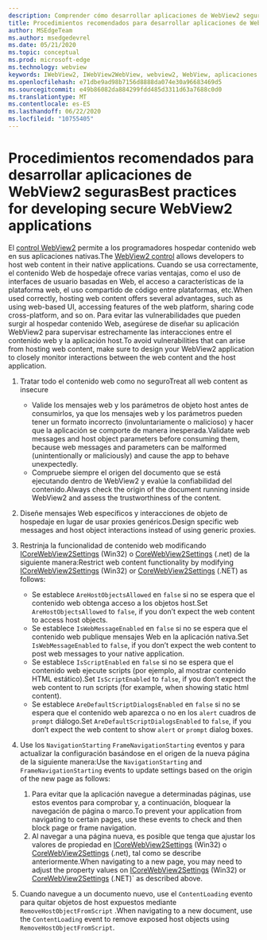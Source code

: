 ```yaml
---
description: Comprender cómo desarrollar aplicaciones de WebView2 seguras
title: Procedimientos recomendados para desarrollar aplicaciones de WebView2 seguras
author: MSEdgeTeam
ms.author: msedgedevrel
ms.date: 05/21/2020
ms.topic: conceptual
ms.prod: microsoft-edge
ms.technology: webview
keywords: IWebView2, IWebView2WebView, webview2, WebView, aplicaciones Win32, Win32, Edge, ICoreWebView2, ICoreWebView2Host, control de explorador, HTML Edge, seguridad
ms.openlocfilehash: e71dbe9ad98b7156d8888da074e30a96683469d5
ms.sourcegitcommit: e49b86082da884299fdd485d3311d63a7688c0d0
ms.translationtype: MT
ms.contentlocale: es-ES
ms.lasthandoff: 06/22/2020
ms.locfileid: "10755405"
---
```

# <span data-ttu-id="9e806-104">Procedimientos recomendados para desarrollar aplicaciones de WebView2 seguras</span><span class="sxs-lookup"><span data-stu-id="9e806-104">Best practices for developing secure WebView2 applications</span></span>

<span data-ttu-id="9e806-105">El [control WebView2](https://docs.microsoft.com/microsoft-edge/webview2/) permite a los programadores hospedar contenido web en sus aplicaciones nativas.</span><span class="sxs-lookup"><span data-stu-id="9e806-105">The [WebView2 control](https://docs.microsoft.com/microsoft-edge/webview2/) allows developers to host web content in their native applications.</span></span> <span data-ttu-id="9e806-106">Cuando se usa correctamente, el contenido Web de hospedaje ofrece varias ventajas, como el uso de interfaces de usuario basadas en Web, el acceso a características de la plataforma web, el uso compartido de código entre plataformas, etc.</span><span class="sxs-lookup"><span data-stu-id="9e806-106">When used correctly, hosting web content offers several advantages, such as using web-based UI, accessing features of the web platform, sharing code cross-platform, and so on.</span></span> <span data-ttu-id="9e806-107">Para evitar las vulnerabilidades que pueden surgir al hospedar contenido Web, asegúrese de diseñar su aplicación WebView2 para supervisar estrechamente las interacciones entre el contenido web y la aplicación host.</span><span class="sxs-lookup"><span data-stu-id="9e806-107">To avoid vulnerabilities that can arise from hosting web content, make sure to design your WebView2 application to closely monitor interactions between the web content and the host application.</span></span> 

1. <span data-ttu-id="9e806-108">Tratar todo el contenido web como no seguro</span><span class="sxs-lookup"><span data-stu-id="9e806-108">Treat all web content as insecure</span></span>
    - <span data-ttu-id="9e806-109">Valide los mensajes web y los parámetros de objeto host antes de consumirlos, ya que los mensajes web y los parámetros pueden tener un formato incorrecto (involuntariamente o malicioso) y hacer que la aplicación se comporte de manera inesperada.</span><span class="sxs-lookup"><span data-stu-id="9e806-109">Validate web messages and host object parameters before consuming them, because web messages and parameters can be malformed (unintentionally or maliciously) and cause the app to behave unexpectedly.</span></span>
    - <span data-ttu-id="9e806-110">Compruebe siempre el origen del documento que se está ejecutando dentro de WebView2 y evalúe la confiabilidad del contenido.</span><span class="sxs-lookup"><span data-stu-id="9e806-110">Always check the origin of the document running inside WebView2 and assess the trustworthiness of the content.</span></span> 

2. <span data-ttu-id="9e806-111">Diseñe mensajes Web específicos y interacciones de objeto de hospedaje en lugar de usar proxies genéricos.</span><span class="sxs-lookup"><span data-stu-id="9e806-111">Design specific web messages and host object interactions instead of using generic proxies.</span></span>

3. <span data-ttu-id="9e806-112">Restrinja la funcionalidad de contenido web modificando [ICoreWebView2Settings](../reference/win32/0-9-538/icorewebview2settings) (Win32) o [CoreWebView2Settings](../reference/dotnet/0-9-538/microsoft-web-webview2-core-corewebview2settings) (.net) de la siguiente manera:</span><span class="sxs-lookup"><span data-stu-id="9e806-112">Restrict web content functionality by modifying [ICoreWebView2Settings](../reference/win32/0-9-538/icorewebview2settings) (Win32) or [CoreWebView2Settings](../reference/dotnet/0-9-538/microsoft-web-webview2-core-corewebview2settings) (.NET) as follows:</span></span>
    - <span data-ttu-id="9e806-113">Se establece `AreHostObjectsAllowed` en `false` si no se espera que el contenido web obtenga acceso a los objetos host.</span><span class="sxs-lookup"><span data-stu-id="9e806-113">Set `AreHostObjectsAllowed` to `false`, if you don’t expect the web content to access host objects.</span></span>
    - <span data-ttu-id="9e806-114">Se establece `IsWebMessageEnabled` en `false` si no se espera que el contenido web publique mensajes Web en la aplicación nativa.</span><span class="sxs-lookup"><span data-stu-id="9e806-114">Set `IsWebMessageEnabled` to `false`, if you don’t expect the web content to post web messages to your native application.</span></span> 
    - <span data-ttu-id="9e806-115">Se establece `IsScriptEnabled` en `false` si no se espera que el contenido web ejecute scripts (por ejemplo, al mostrar contenido HTML estático).</span><span class="sxs-lookup"><span data-stu-id="9e806-115">Set `IsScriptEnabled` to `false`, if you don’t expect the web content to run scripts (for example, when showing static html content).</span></span>
    - <span data-ttu-id="9e806-116">Se establece `AreDefaultScriptDialogsEnabled` en `false` si no se espera que el contenido web aparezca o no en los `alert` cuadros de `prompt` diálogo.</span><span class="sxs-lookup"><span data-stu-id="9e806-116">Set `AreDefaultScriptDialogsEnabled` to `false`, if you don’t expect the web content to show `alert` or `prompt` dialog boxes.</span></span>

4.  <span data-ttu-id="9e806-117">Use los `NavigationStarting` `FrameNavigationStarting` eventos y para actualizar la configuración basándose en el origen de la nueva página de la siguiente manera:</span><span class="sxs-lookup"><span data-stu-id="9e806-117">Use the `NavigationStarting` and `FrameNavigationStarting` events to update settings based on the origin of the new page as follows:</span></span>
    1.  <span data-ttu-id="9e806-118">Para evitar que la aplicación navegue a determinadas páginas, use estos eventos para comprobar y, a continuación, bloquear la navegación de página o marco.</span><span class="sxs-lookup"><span data-stu-id="9e806-118">To prevent your application from navigating to certain pages, use these events to check and then block page or frame navigation.</span></span> 
    2.  <span data-ttu-id="9e806-119">Al navegar a una página nueva, es posible que tenga que ajustar los valores de propiedad en [ICoreWebView2Settings](../reference/win32/0-9-538/icorewebview2settings) (Win32) o [CoreWebView2Settings](../reference/dotnet/0-9-538/microsoft-web-webview2-core-corewebview2settings) (.net), tal como se describe anteriormente.</span><span class="sxs-lookup"><span data-stu-id="9e806-119">When navigating to a new page, you may need to adjust the property values on [ICoreWebView2Settings](../reference/win32/0-9-538/icorewebview2settings) (Win32) or [CoreWebView2Settings](../reference/dotnet/0-9-538/microsoft-web-webview2-core-corewebview2settings) (.NET)\` as described above.</span></span>

5. <span data-ttu-id="9e806-120">Cuando navegue a un documento nuevo, use el `ContentLoading` evento para quitar objetos de host expuestos mediante `RemoveHostObjectFromScript` .</span><span class="sxs-lookup"><span data-stu-id="9e806-120">When navigating to a new document, use the `ContentLoading` event to remove exposed host objects using `RemoveHostObjectFromScript`.</span></span> 